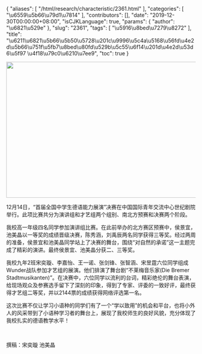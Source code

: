 {
    "aliases": [
        "/html/research/characteristic/2361.html"
    ],
    "categories": [
        "\u6559\u5b66\u79d1\u7814"
    ],
    "contributors": [],
    "date": "2019-12-30T00:00:00+08:00",
    "isCJKLanguage": true,
    "params": {
        "author": "\u6821\u529e"
    },
    "slug": "2361",
    "tags": [
        "\u5916\u8bed\u7279\u8272"
    ],
    "title": "\u6211\u6821\u5b66\u5b50\u5728\u201c\u9996\u5c4a\u5168\u56fd\u4e2d\u5b66\u751f\u5fb7\u8bed\u80fd\u529b\u5c55\u6f14\u201d\u4e2d\u53d6\u5f97 \u4f18\u79c0\u6210\u7ee9",
    "toc": true
}


<img
    src="https://cdn.tfls.online/mirror/full/197588ad61013c79290a071c9f6ec57803f1e7a1.jpg"
    style="display:block;margin-left:auto;margin-right:auto;"
    decoding="async"
    fetchpriority="auto"
    loading="lazy"
    height="362"
    width="543"
/>







12月14日，“首届全国中学生德语能力展演”决赛在中国国际青年交流中心世纪剧院举行。此项比赛共分为演讲组和才艺组两个组别、南北方预赛和决赛两个阶段。




我校高一年级四名同学参加演讲组比赛。在此前举办的北方赛区预赛中，侯景宜，池美晶以一等奖的成绩晋级决赛，陈秀涵，刘禹辰两名同学获得三等奖。经过两周的准备，侯景宜和池美晶同学站上了决赛的舞台，围绕“对自然的承诺”这一主题完成了精彩的演讲。最终侯景宜、池美晶分获二、三等奖。




我校九年2班宋奕璇、李嘉怡、王一诺、张剑锋、张智涵、宋昱霆六位同学组成Wunder战队参加才艺组的展演。他们排演了舞台剧“不莱梅音乐家(Die Bremer Stadtmusikanten)”。在决赛中，六位同学以流利的台词，精彩绝伦的舞台表演，给现场观众及参赛选手留下了深刻的印象，得到了专家、评委的一致好评，最终获得才艺组二等奖，并以2144票的成绩获得网络评选第一名。




这次比赛不仅让学习小语种的同学们有了一个“学以致用”的机会和平台，也将小外人的风采带到了小语种学习者的舞台上，展现了我校师生的良好风貌，充分体现了我校扎实的德语教学水平！




 




撰稿：宋奕璇 池美晶




